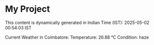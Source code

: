 # My Project

This content is dynamically generated in Indian Time (IST): 2025-05-02 00:54:03 IST


Current Weather in Coimbatore:
Temperature: 26.88 °C
Condition: haze
